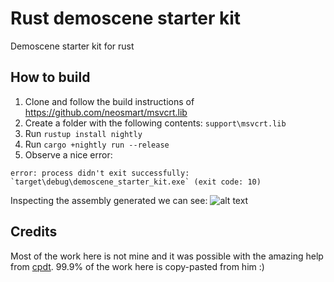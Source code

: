 # Rust demoscene starter kit
Demoscene starter kit for rust

## How to build
1. Clone and follow the build instructions of https://github.com/neosmart/msvcrt.lib
2. Create a folder with the following contents: `support\msvcrt.lib`
3. Run `rustup install nightly`
4. Run `cargo +nightly run --release`
5. Observe a nice error:
```
error: process didn't exit successfully: `target\debug\demoscene_starter_kit.exe` (exit code: 10)
```

Inspecting the assembly generated we can see:
![alt text](https://alexene.github.io/images/demoscene_starter_kit/assembly.png)


## Credits
Most of the work here is not mine and it was possible with the amazing help from [cpdt](https://gist.github.com/cpdt). 
99.9% of the work here is copy-pasted from him :)

